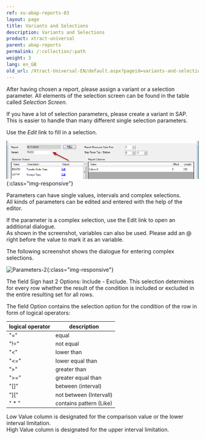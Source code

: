 ```yaml
---
ref: xu-abap-reports-03
layout: page
title: Variants and Selections
description: Variants and Selections
product: xtract-universal
parent: abap-reports
permalink: /:collection/:path
weight: 3
lang: en_GB
old_url: /Xtract-Universal-EN/default.aspx?pageid=variants-and-selections
---
```


After having chosen a report, please assign a variant or a selection parameter. All elements of the selection screen can be found in the table called *Selection Screen*.

If you have a lot of selection parameters, please create a variant in SAP. This is easier to handle than many different single selection parameters.

Use the *Edit* link to fill in a selection. 

![Report-Variants-And-Selections](/img/content/Report-Variants-And-Selections.png){:class="img-responsive"}

Parameters can have single values, intervals and complex selections. <br>
All kinds of parameters can be edited and entered with the help of the editor.

If the parameter is a complex selection, use the Edit link to open an additional dialogue.<br>
As shown in the screenshot, variables can also be used. Please add an @ right before the value to mark it as an variable.

The following screenshot shows the dialogue for entering complex selections.

![Parameters-2](/img/content/Parameters-2.png){:class="img-responsive"}

The field Sign hast 2 Options: Include - Exclude. This selection determines for every row whether the result of the condition is included or excluded in the entire resulting set for all rows.

The field Option contains the selection option for the condition of the row in form of logical operators:<br>

| logical operator   | description   |
|---------------|-------------------------|
| "="     | equal      |
| "!=" | not equal     |
| "<"     | lower than   | 
| "<="      | lower equal than   | 
| ">"    | greater than   | 
| ">="   | greater equal than | 
| "[]" | between (interval) | 
| "]["       | not between (Intervall) | 
| " * "    | contains pattern (Like) | 

Low Value column is designated for the comparison value or the lower interval limitation.<br>
High Value column is designated for the upper interval limitation.
